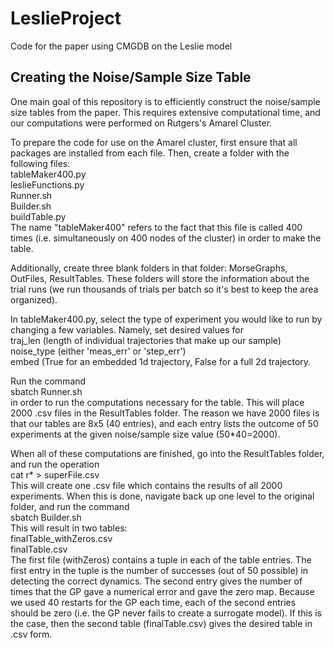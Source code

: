 # LeslieProject

Code for the paper using CMGDB on the Leslie model

## Creating the Noise/Sample Size Table

One main goal of this repository is to efficiently construct the noise/sample size tables from the paper.  This requires extensive computational time, and our computations were performed on Rutgers's Amarel Cluster.  

To prepare the code for use on the Amarel cluster, first ensure that all packages are installed from each file.  Then, create a folder with the following files:<br>
tableMaker400.py <br>
leslieFunctions.py <br>
Runner.sh <br>
Builder.sh <br>
buildTable.py <br>
The name "tableMaker400" refers to the fact that this file is called 400 times (i.e. simultaneously on 400 nodes of the cluster) in order to make the table.

Additionally, create three blank folders in that folder: MorseGraphs, OutFiles, ResultTables.  These folders will store the information about the trial runs (we run thousands of trials per batch so it's best to keep the area organized).  

In tableMaker400.py, select the type of experiment you would like to run by changing a few variables.  Namely, set desired values for <br>
traj_len (length of individual trajectories that make up our sample) <br>
noise_type (either 'meas_err' or 'step_err') <br>
embed (True for an embedded 1d trajectory, False for a full 2d trajectory.

Run the command  <br>
sbatch Runner.sh <br>
in order to run the computations necessary for the table.  This will place 2000 .csv files in the ResultTables folder.  The reason we have 2000 files is that our tables are 8x5 (40 entries), and each entry lists the outcome of 50 experiments at the given noise/sample size value (50*40=2000).  

When all of these computations are finished, go into the ResultTables folder, and run the operation <br>
cat r* > superFile.csv <br>
This will create one .csv file which contains the results of all 2000 experiments.  When this is done, navigate back up one level to the original folder, and run the command <br>
sbatch Builder.sh <br>
This will result in two tables: <br>
finalTable_withZeros.csv <br>
finalTable.csv <br>
The first file (withZeros) contains a tuple in each of the table entries.  The first entry in the tuple is the number of successes (out of 50 possible) in detecting the correct dynamics.  The second entry gives the number of times that the GP gave a numerical error and gave the zero map.  Because we used 40 restarts for the GP each time, each of the second entries should be zero (i.e. the GP never fails to create a surrogate model).  If this is the case, then the second table (finalTable.csv) gives the desired table in .csv form.
